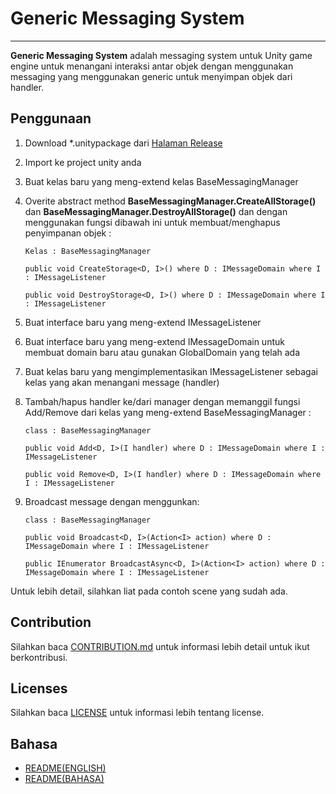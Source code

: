# Generic Messaging System
------
**Generic Messaging System** adalah messaging system untuk Unity game engine untuk menangani interaksi antar objek dengan menggunakan messaging yang menggunakan generic untuk menyimpan objek dari handler.

## Penggunaan
1. Download *.unitypackage dari [Halaman Release](../../releases)
2. Import ke project unity anda
3. Buat kelas baru yang meng-extend kelas BaseMessagingManager
4. Overite abstract method **BaseMessagingManager.CreateAllStorage()** dan **BaseMessagingManager.DestroyAllStorage()** dan dengan menggunakan fungsi dibawah ini untuk membuat/menghapus penyimpanan objek :
	```
	Kelas : BaseMessagingManager
	
	public void CreateStorage<D, I>() where D : IMessageDomain where I : IMessageListener
	
	public void DestroyStorage<D, I>() where D : IMessageDomain where I : IMessageListener
	```

5. Buat interface baru yang meng-extend IMessageListener
6. Buat interface baru yang meng-extend IMessageDomain untuk membuat domain baru atau gunakan GlobalDomain yang telah ada
7. Buat kelas baru yang mengimplementasikan IMessageListener sebagai kelas yang akan menangani message (handler)
8. Tambah/hapus handler ke/dari manager dengan memanggil fungsi Add/Remove dari kelas yang meng-extend BaseMessagingManager :
	```
	class : BaseMessagingManager
	
	public void Add<D, I>(I handler) where D : IMessageDomain where I : IMessageListener
	
	public void Remove<D, I>(I handler) where D : IMessageDomain where I : IMessageListener
	```
9. Broadcast message dengan menggunkan:
	```
	class : BaseMessagingManager
	
	public void Broadcast<D, I>(Action<I> action) where D : IMessageDomain where I : IMessageListener
	
	public IEnumerator BroadcastAsync<D, I>(Action<I> action) where D : IMessageDomain where I : IMessageListener
	```

Untuk lebih detail, silahkan liat pada contoh scene yang sudah ada.

## Contribution
Silahkan baca [CONTRIBUTION.md](./CONTRIBUTION.md) untuk informasi lebih detail untuk ikut berkontribusi.

## Licenses
Silahkan baca [LICENSE](./LICENSE) untuk informasi lebih tentang license.

## Bahasa
* [README(ENGLISH)](./README.md)
* [README(BAHASA)](./README-ID.md)
